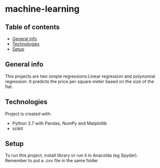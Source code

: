 # machine-learning
## Table of contents
* [General info](#general-info)
* [Technologies](#technologies)
* [Setup](#setup)

## General info
This projects are two simple regressions:Linear regression and polynomial regression.
It predicts the price per square meter based on the size of the flat.
	
## Technologies
Project is created with:
* Python 3.7 with Pandas, NumPy and Matplotlib
* scikit
	
## Setup
To run this project, install library or run it in Anacolda (eg Spyder).
Remember to put a .csv file in the same folder
